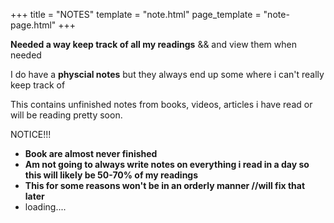 +++
title = "NOTES"
template = "note.html"
page_template = "note-page.html"
+++


**Needed a way keep track of all my readings** && and view them when needed

I do have a **physcial notes** but they always end up some where i can't really keep track of


This contains unfinished notes from books, videos, articles i have read or will be reading pretty soon.


NOTICE!!!

* **Book are almost never finished**
* **Am not going to always write notes on everything i read in a day so this will likely be 50-70% of my readings**
* **This for some reasons won't be in an orderly manner //will fix that later**
* loading....
